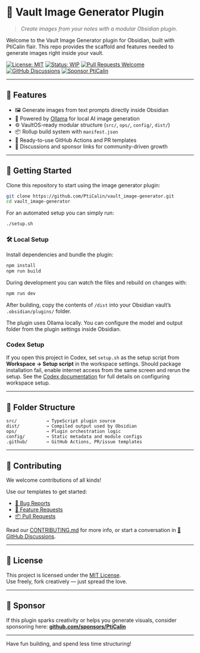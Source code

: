 # 📸 Vault Image Generator Plugin

> _Create images from your notes with a modular Obsidian plugin._

Welcome to the Vault Image Generator plugin for Obsidian, built with PtiCalin flair.
This repo provides the scaffold and features needed to generate images right inside your vault.

[![License: MIT](https://img.shields.io/badge/License-MIT-green.svg)](LICENSE)
[![Status: WIP](https://img.shields.io/badge/status-WIP-yellow.svg)](WIP)
[![Pull Requests Welcome](https://img.shields.io/badge/PRs-welcome-brightgreen.svg)](./.github/pull_request_template.md)
[![GitHub Discussions](https://img.shields.io/badge/💬-Discussions-blueviolet?logo=github)](https://github.com/PtiCalin/vault_image-generator/discussions)
[![Sponsor PtiCalin](https://img.shields.io/badge/Sponsor-💖-f06292.svg?logo=githubsponsors)](https://github.com/sponsors/PtiCalin)

---

## 🧰 Features

- 🖼 Generate images from text prompts directly inside Obsidian
- 🤖 Powered by [Ollama](https://ollama.ai/) for local AI image generation
- ⚙️ VaultOS-ready modular structure (`src/`, `ops/`, `config/`, `dist/`)
- 📦 Rollup build system with `manifest.json`
- 📁 Ready-to-use GitHub Actions and PR templates
- 💬 Discussions and sponsor links for community-driven growth

---

## 🚀 Getting Started

Clone this repository to start using the image generator plugin:

```bash
git clone https://github.com/PtiCalin/vault_image-generator.git
cd vault_image-generator
```

For an automated setup you can simply run:

```bash
./setup.sh
```

### 🛠 Local Setup

Install dependencies and bundle the plugin:

```bash
npm install
npm run build
```

During development you can watch the files and rebuild on changes with:

```bash
npm run dev
```

After building, copy the contents of `/dist` into your Obsidian vault’s `.obsidian/plugins/` folder.

The plugin uses Ollama locally. You can configure the model and output folder from the plugin settings inside Obsidian.

### Codex Setup

If you open this project in Codex, set `setup.sh` as the setup script from
**Workspace → Setup script** in the workspace settings. Should package
installation fail, enable internet access from the same screen and rerun the
setup. See the [Codex documentation](https://aka.ms/copilot-workspace-docs) for
full details on configuring workspace setup.

---

## 🧱 Folder Structure

```plaintext
src/           → TypeScript plugin source
dist/          → Compiled output used by Obsidian
ops/           → Plugin orchestration logic
config/        → Static metadata and module configs
.github/       → GitHub Actions, PR/issue templates
```

---

## 🤝 Contributing

We welcome contributions of all kinds!

Use our templates to get started:

- [🐛 Bug Reports](./.github/ISSUE_TEMPLATE/bug_report.md)
- [🌟 Feature Requests](./.github/ISSUE_TEMPLATE/feature_request.md)
- [📦 Pull Requests](./.github/pull_request_template.md)

Read our [CONTRIBUTING.md](CONTRIBUTING.md) for more info, or start a conversation in [💬 GitHub Discussions](https://github.com/PtiCalin/vault_image-generator/discussions).

---

## 📜 License

This project is licensed under the [MIT License](LICENSE).  
Use freely, fork creatively — just spread the love.

---

## 💌 Sponsor

If this plugin sparks creativity or helps you generate visuals, consider sponsoring here:
[**github.com/sponsors/PtiCalin**](https://github.com/sponsors/PtiCalin)

---

Have fun building, and spend less time structuring!
